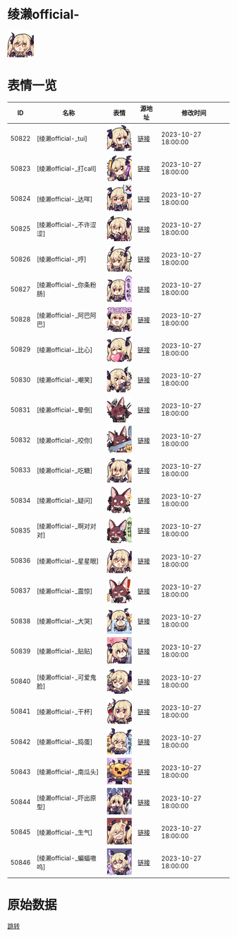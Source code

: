 # 绫濑official-

<img src="./cover.png" height="60" alt="cover" />

# 表情一览

|ID|名称|表情|源地址|修改时间|
|----|----|----|----|----|
|50822|[绫濑official-_tui]|<img src="./pic/050822_%5B绫濑official-_tui%5D.png" height="60" alt="tui"/>|[链接](https://i0.hdslb.com/bfs/garb/92c37c1c491351883e22939c46c7b32abf4fe03e.png)|2023-10-27 18:00:00|
|50823|[绫濑official-_打call]|<img src="./pic/050823_%5B绫濑official-_打call%5D.png" height="60" alt="打call"/>|[链接](https://i0.hdslb.com/bfs/garb/37fcbd49012e6ce2263ba1577ebfd0fb1fc2e56a.png)|2023-10-27 18:00:00|
|50824|[绫濑official-_达咩]|<img src="./pic/050824_%5B绫濑official-_达咩%5D.png" height="60" alt="达咩"/>|[链接](https://i0.hdslb.com/bfs/garb/f0c9f21983870e65ca693905e4d35c3575fae7de.png)|2023-10-27 18:00:00|
|50825|[绫濑official-_不许涩涩]|<img src="./pic/050825_%5B绫濑official-_不许涩涩%5D.png" height="60" alt="不许涩涩"/>|[链接](https://i0.hdslb.com/bfs/garb/b4cb10b318e55217bc8a53dad5ab189371b97f76.png)|2023-10-27 18:00:00|
|50826|[绫濑official-_哼]|<img src="./pic/050826_%5B绫濑official-_哼%5D.png" height="60" alt="哼"/>|[链接](https://i0.hdslb.com/bfs/garb/d7114acb9995580d5b56861e0c56e94ff1baa3d6.png)|2023-10-27 18:00:00|
|50827|[绫濑official-_你条粉肠]|<img src="./pic/050827_%5B绫濑official-_你条粉肠%5D.png" height="60" alt="你条粉肠"/>|[链接](https://i0.hdslb.com/bfs/garb/d6c32e7cd6a2c151b9e594e9b875c37d04a4934b.png)|2023-10-27 18:00:00|
|50828|[绫濑official-_阿巴阿巴]|<img src="./pic/050828_%5B绫濑official-_阿巴阿巴%5D.png" height="60" alt="阿巴阿巴"/>|[链接](https://i0.hdslb.com/bfs/garb/be75bf6998070275d9d290dac74263eaace0953b.png)|2023-10-27 18:00:00|
|50829|[绫濑official-_比心]|<img src="./pic/050829_%5B绫濑official-_比心%5D.png" height="60" alt="比心"/>|[链接](https://i0.hdslb.com/bfs/garb/7ebc73119066d97a7ee2b98ae5bbbeb3808fb104.png)|2023-10-27 18:00:00|
|50830|[绫濑official-_嘲笑]|<img src="./pic/050830_%5B绫濑official-_嘲笑%5D.png" height="60" alt="嘲笑"/>|[链接](https://i0.hdslb.com/bfs/garb/e002a65f8ea3015c3468cfc628dfb0fcd425f6aa.png)|2023-10-27 18:00:00|
|50831|[绫濑official-_晕倒]|<img src="./pic/050831_%5B绫濑official-_晕倒%5D.png" height="60" alt="晕倒"/>|[链接](https://i0.hdslb.com/bfs/garb/da296551b67006e120c6f8449c868e3c979ac564.png)|2023-10-27 18:00:00|
|50832|[绫濑official-_咬你]|<img src="./pic/050832_%5B绫濑official-_咬你%5D.png" height="60" alt="咬你"/>|[链接](https://i0.hdslb.com/bfs/garb/bdfe95ce0f67943143fbf048c21960b033ffc00c.png)|2023-10-27 18:00:00|
|50833|[绫濑official-_吃糖]|<img src="./pic/050833_%5B绫濑official-_吃糖%5D.png" height="60" alt="吃糖"/>|[链接](https://i0.hdslb.com/bfs/garb/6fbceb1ed5a330cd937e3ad34fc11f6798cebe7d.png)|2023-10-27 18:00:00|
|50834|[绫濑official-_疑问]|<img src="./pic/050834_%5B绫濑official-_疑问%5D.png" height="60" alt="疑问"/>|[链接](https://i0.hdslb.com/bfs/garb/1e37d0a599160278f0cb5918797e0f2c2321ba22.png)|2023-10-27 18:00:00|
|50835|[绫濑official-_啊对对对]|<img src="./pic/050835_%5B绫濑official-_啊对对对%5D.png" height="60" alt="啊对对对"/>|[链接](https://i0.hdslb.com/bfs/garb/4f9fc5720e9961b9860dfc44e1db06165897c051.png)|2023-10-27 18:00:00|
|50836|[绫濑official-_星星眼]|<img src="./pic/050836_%5B绫濑official-_星星眼%5D.png" height="60" alt="星星眼"/>|[链接](https://i0.hdslb.com/bfs/garb/cfeaa549d4587d967a9480256e78917138b3b9ef.png)|2023-10-27 18:00:00|
|50837|[绫濑official-_震惊]|<img src="./pic/050837_%5B绫濑official-_震惊%5D.png" height="60" alt="震惊"/>|[链接](https://i0.hdslb.com/bfs/garb/836eaf0dac32928af0280e8da9b6beeafca57a9b.png)|2023-10-27 18:00:00|
|50838|[绫濑official-_大哭]|<img src="./pic/050838_%5B绫濑official-_大哭%5D.png" height="60" alt="大哭"/>|[链接](https://i0.hdslb.com/bfs/garb/10f1c79334fba627fd09b89c1cab7a190cea55b4.png)|2023-10-27 18:00:00|
|50839|[绫濑official-_贴贴]|<img src="./pic/050839_%5B绫濑official-_贴贴%5D.png" height="60" alt="贴贴"/>|[链接](https://i0.hdslb.com/bfs/garb/2ef9804a642f3e824e8f066c3b4134e68546a540.png)|2023-10-27 18:00:00|
|50840|[绫濑official-_可爱鬼脸]|<img src="./pic/050840_%5B绫濑official-_可爱鬼脸%5D.png" height="60" alt="可爱鬼脸"/>|[链接](https://i0.hdslb.com/bfs/garb/e0527ca3fb51dfcabd2156b9868a62be5798dc92.png)|2023-10-27 18:00:00|
|50841|[绫濑official-_干杯]|<img src="./pic/050841_%5B绫濑official-_干杯%5D.png" height="60" alt="干杯"/>|[链接](https://i0.hdslb.com/bfs/garb/e45dd56081abfc7dfec4a9c56842037d274cac45.png)|2023-10-27 18:00:00|
|50842|[绫濑official-_捣蛋]|<img src="./pic/050842_%5B绫濑official-_捣蛋%5D.png" height="60" alt="捣蛋"/>|[链接](https://i0.hdslb.com/bfs/garb/e2fd30ead357bb987477561f42ece01033be82d7.png)|2023-10-27 18:00:00|
|50843|[绫濑official-_南瓜头]|<img src="./pic/050843_%5B绫濑official-_南瓜头%5D.png" height="60" alt="南瓜头"/>|[链接](https://i0.hdslb.com/bfs/garb/a5af7d981582eb0a371fab33fee20bc1cf4230af.png)|2023-10-27 18:00:00|
|50844|[绫濑official-_吓出原型]|<img src="./pic/050844_%5B绫濑official-_吓出原型%5D.png" height="60" alt="吓出原型"/>|[链接](https://i0.hdslb.com/bfs/garb/20aa8a7fabc748787d2c23401d4ba6c195d29c26.png)|2023-10-27 18:00:00|
|50845|[绫濑official-_生气]|<img src="./pic/050845_%5B绫濑official-_生气%5D.png" height="60" alt="生气"/>|[链接](https://i0.hdslb.com/bfs/garb/3352b75f8bfa90b9942b2218e107f602e4cfe98e.png)|2023-10-27 18:00:00|
|50846|[绫濑official-_蝙蝠嗷呜]|<img src="./pic/050846_%5B绫濑official-_蝙蝠嗷呜%5D.png" height="60" alt="蝙蝠嗷呜"/>|[链接](https://i0.hdslb.com/bfs/garb/fffa6400cd0a3acbf2b02e6c7c2ab21b857f9844.png)|2023-10-27 18:00:00|

# 原始数据

[跳转](./raw.json)

